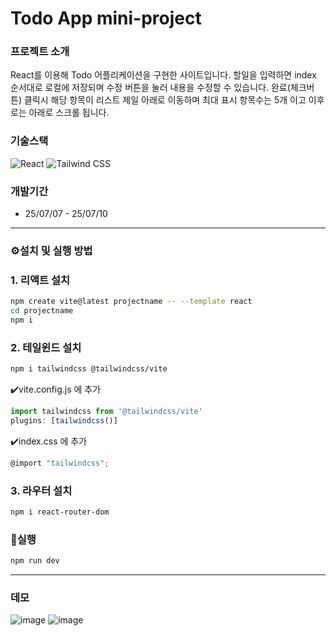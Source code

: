 # Todo App mini-project


### 프로젝트 소개
React를 이용해 Todo 어플리케이션을 구현한 사이트입니다.
할일을 입력하면 index 순서대로 로컬에 저장되며 수정 버튼을 눌러 내용을 수정할 수 있습니다.
완료(체크버튼) 클릭시 해당 항목이 리스트 제일 아래로 이동하며 최대 표시 항목수는 5개 이고 이후로는 아래로 스크롤 됩니다.

### 기술스택
![React](https://img.shields.io/badge/React-61DAFB?style=for-the-badge&logo=react&logoColor=black)
![Tailwind CSS](https://img.shields.io/badge/Tailwind_CSS-38B2AC?style=for-the-badge&logo=tailwind-css&logoColor=white)

### 개발기간
+ 25/07/07 - 25/07/10  

---
### ⚙️설치 및 실행 방법
### 1. **리액트 설치**
```bash
npm create vite@latest projectname -- --template react
cd projectname
npm i
```
### 2. **테일윈드 설치**
```bash
npm i tailwindcss @tailwindcss/vite
```
✔️vite.config.js 에 추가
```javascript
import tailwindcss from '@tailwindcss/vite'
plugins: [tailwindcss()]
```
✔️index.css 에 추가
```javascript
@import "tailwindcss";
```
### 3. **라우터 설치**
```bash
npm i react-router-dom
```
### 🚀실행
```bash
npm run dev
```
---


### 데모
![image](https://github.com/user-attachments/assets/77b572ed-5a56-4e7b-a29e-529281b769e9)
![image](https://github.com/user-attachments/assets/56b0f560-65ee-49cb-9b91-c89aec6930c7)




